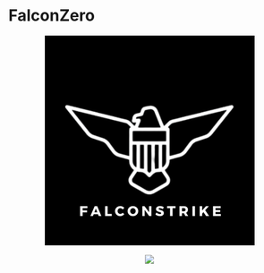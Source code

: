 # FalconZero

<p align="center">
  <img src="../assets/images/FALCONSTRIKE.png">
</p>

<p align="center">
  <img src="../assets/images/offensive-tools-meme.png">
</p>

<script id="asciicast-xGZ7B6Vn2byMWniewydzQCEco" src="https://asciinema.org/a/xGZ7B6Vn2byMWniewydzQCEco.js" async></script>
